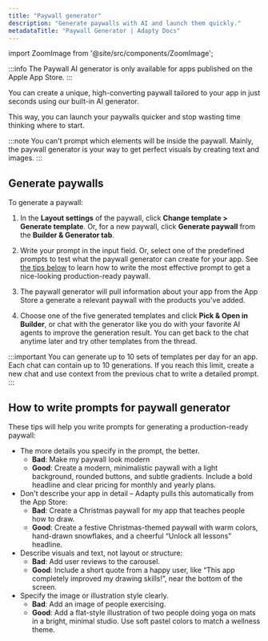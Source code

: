 ```yaml
---
title: "Paywall generator"
description: "Generate paywalls with AI and launch them quickly."
metadataTitle: "Paywall Generator | Adapty Docs"
---
```

import ZoomImage from '@site/src/components/ZoomImage';

:::info
The Paywall AI generator is only available for apps published on the Apple App Store.
:::

You can create a unique, high-converting paywall tailored to your app in just seconds using our built-in AI generator. 

This way, you can launch your paywalls quicker and stop wasting time thinking where to start.

:::note
You can't prompt which elements will be inside the paywall. Mainly, the paywall generator is your way to get perfect visuals by creating text and images.
:::

## Generate paywalls

To generate a paywall:

1. In the **Layout settings** of the paywall, click **Change template > Generate template**. Or, for a new paywall, click **Generate paywall** from the **Builder & Generator tab**.
2. Write your prompt in the input field. Or, select one of the predefined prompts to test what the paywall generator can create for your app. See [the tips below](#how-to-write-prompts-for-paywall-generator) to learn how to write the most effective prompt to get a nice-looking production-ready paywall.
   <ZoomImage id="prompt.webp" width="700px" />

3. The paywall generator will pull information about your app from the App Store a generate a relevant paywall with the products you've added.
4. Choose one of the five generated templates and click **Pick & Open in Builder**, or chat with the generator like you do with your favorite AI agents to improve the generation result. You can get back to the chat anytime later and try other templates from the thread. 

:::important
You can generate up to 10 sets of templates per day for an app. Each chat can contain up to 10 generations. If you reach this limit, create a new chat and use context from the previous chat to write a detailed prompt.
:::

<ZoomImage id="chat.webp" width="700px" />

## How to write prompts for paywall generator

These tips will help you write prompts for generating a production-ready paywall:

- The more details you specify in the prompt, the better.
  - **Bad**: Make my paywall look modern
  - **Good**: Create a modern, minimalistic paywall with a light background, rounded buttons, and subtle gradients. Include a bold headline and clear pricing for monthly and yearly plans.
- Don't describe your app in detail – Adapty pulls this automatically from the App Store:
  - **Bad**: Create a Christmas paywall for my app that teaches people how to draw.
  - **Good**: Create a festive Christmas-themed paywall with warm colors, hand-drawn snowflakes, and a cheerful “Unlock all lessons” headline.
- Describe visuals and text, not layout or structure:
  - **Bad**: Add user reviews to the carousel.
  - **Good**: Include a short quote from a happy user, like “This app completely improved my drawing skills!”, near the bottom of the screen.
- Specify the image or illustration style clearly. 
  - **Bad**: Add an image of people exercising. 
  - **Good**: Add a flat-style illustration of two people doing yoga on mats in a bright, minimal studio. Use soft pastel colors to match a wellness theme.